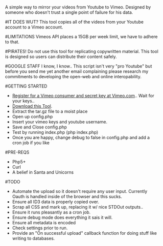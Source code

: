 A simple way to mirror your videos from Youtube to Vimeo.  Designed by someone who doesn't trust a single point of failure for his data.

#IT DOES WUT?
This tool copies all of the videos from your Youtube account to a Vimeo account.

#LIMITATIONS
Vimeos API places a 15GB per week limit, we have to adhere to that.

#PIRATES!
Do not use this tool for replicating copywritten material.  This tool is designed so users can distribute their content safely. 

#GOOGLE STAFF
I know, I know..  This script isn't very "pro Youtube" but before you send me yet another email complaining please research my commitments to developing the open-web and online interopability.

#GETTING STARTED
* [Register for a Vimeo consumer and secret key at Vimeo.com](http://vimeo.com/api/applications/new)..   Wait for your keys..
* [Download this Tool](https://github.com/johnyma22/Transfer-Video-from-Youtube-to-Vimeo/tarball/master).  
* Extract the tar.gz file to a moist place
* Open up config.php
* Insert your vimeo keys and youtube username.
* Save and Close config.php
* Test by running index.php (php index.php)
* Once you are happy, change debug to false in config.php and add a cron job if you like

#PRE-REQS
* Php5+
* Curl
* A belief in Santa and Unicorns

#TODO
* Automate the upload so it doesn't require any user input.  Currently Oauth is handled inside of the browser and this sucks.
* Ensure all ID3 data is properly copied over.
* Scrap all CSS and mark up, replacing it w/ nice STDOut outputs..  
* Ensure it runs pleasantly as a cron job.
* Ensure debug mode does everything it sais it will.
* Ensure all metadata is encoded
* Check settings prior to run.
* Provide an "On successful upload" callback function for doing stuff like writing to databases.
